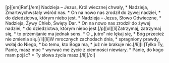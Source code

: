[p][em]Ref.[/em] Nadzieja – Jezus, Król wiecznej chwały, * Nadzieja, Zmartwychwstały wśród nas. * On na nowo nas zrodził do żywej nadziei, * do dziedzictwa, którym niebo jest. * Nadzieja – Jezus, Słowo Odwieczne, * Nadzieja, Żywy Chleb, Święty Dar. * On na nowo nas zrodził do żywej nadziei, * do dziedzictwa, którym niebo jest.[/p][ol][li]Zatrzymaj, zatrzymaj się, * to przemijanie ma jednak sens. * O „ jutro” nie lękaj się, * Bóg przecież nie zmienia się.[/li][li]W mrocznych zachodach dnia, * spragniony prawdy, wołaj do Niego, * bo temu, kto Boga ma, * już nie brakuje nic.[/li][li]Tylko Ty, Panie, masz moc * wyrwać me życie z ciemności niewiary. * Panie, do kogo mam pójść? * Ty słowa życia masz.[/li][/ol]